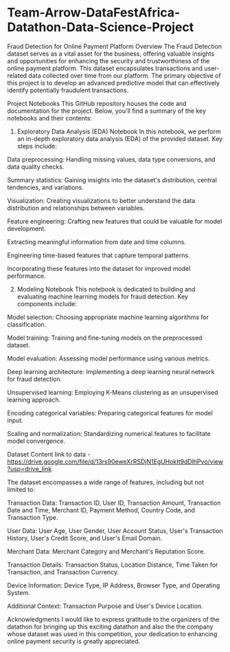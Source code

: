 # Team-Arrow-DataFestAfrica-Datathon-Data-Science-Project
Fraud Detection for Online Payment Platform
Overview
The Fraud Detection dataset serves as a vital asset for the business, offering valuable insights and opportunities for enhancing the security and trustworthiness of the online payment platform. This dataset encapsulates transactions and user-related data collected over time from our platform. The primary objective of this project is to develop an advanced predictive model that can effectively identify potentially fraudulent transactions.

Project Notebooks
This GitHub repository houses the code and documentation for the project. Below, you'll find a summary of the key notebooks and their contents:

1. Exploratory Data Analysis (EDA) Notebook
In this notebook, we perform an in-depth exploratory data analysis (EDA) of the provided dataset. Key steps include:

Data preprocessing: Handling missing values, data type conversions, and data quality checks.

Summary statistics: Gaining insights into the dataset's distribution, central tendencies, and variations.

Visualization: Creating visualizations to better understand the data distribution and relationships between variables.

Feature engineering: Crafting new features that could be valuable for model development.

Extracting meaningful information from date and time columns.

Engineering time-based features that capture temporal patterns.

Incorporating these features into the dataset for improved model performance.

2. Modeling Notebook
This notebook is dedicated to building and evaluating machine learning models for fraud detection. Key components include:

Model selection: Choosing appropriate machine learning algorithms for classification.

Model training: Training and fine-tuning models on the preprocessed dataset.

Model evaluation: Assessing model performance using various metrics.

Deep learning architecture: Implementing a deep learning neural network for fraud detection.

Unsupervised learning: Employing K-Means clustering as an unsupervised learning approach.

Encoding categorical variables: Preparing categorical features for model input.

Scaling and normalization: Standardizing numerical features to facilitate model convergence.

Dataset Content
link to data - https://drive.google.com/file/d/13rs90eweXrRSDjN1EgUHokIt9dDlhPvo/view?usp=drive_link

The dataset encompasses a wide range of features, including but not limited to:

Transaction Data: Transaction ID, User ID, Transaction Amount, Transaction Date and Time, Merchant ID, Payment Method, Country Code, and Transaction Type.

User Data: User Age, User Gender, User Account Status, User's Transaction History, User's Credit Score, and User's Email Domain.

Merchant Data: Merchant Category and Merchant's Reputation Score.

Transaction Details: Transaction Status, Location Distance, Time Taken for Transaction, and Transaction Currency.

Device Information: Device Type, IP Address, Browser Type, and Operating System.

Additional Context: Transaction Purpose and User's Device Location.

Acknowledgments
I would like to express gratitude to the organizers of the datathon for bringing up this exciting datathon and also the the company whose dataset was used in this competition, your dedication to enhancing online payment security is greatly appreciated.

